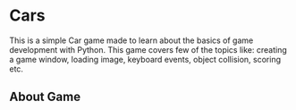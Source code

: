# Cars
This is a simple Car game made to learn about the basics of game development with Python. This game covers few of the topics like: creating a game window, loading image, keyboard events, object collision, scoring etc. 

## About Game